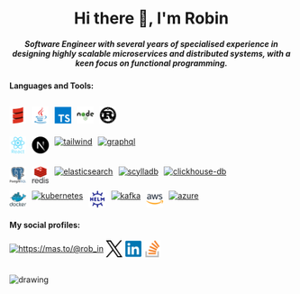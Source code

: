 <h1 align="center">Hi there 👋, I'm Robin</h1>

<h5 align="center">Software Engineer with several years of specialised experience in designing highly scalable microservices and distributed systems, with a keen focus on functional programming.</h5>

<h4 align="left">Languages and Tools:</h4>

<div style="display: flex; flex-direction: column; gap: 10px;">
  <div style="display: flex; flex-direction: row; gap: 10px; margin-top:10px;">
    <a href="https://www.scala-lang.org" target="_blank" rel="noreferrer">
      <img
        src="https://raw.githubusercontent.com/devicons/devicon/master/icons/scala/scala-original.svg"
        alt="scala"
        width="30"
        height="30"
      />
    </a>
    <a href="https://www.java.com" target="_blank" rel="noreferrer">
      <img
        src="https://raw.githubusercontent.com/devicons/devicon/master/icons/java/java-original.svg"
        alt="java"
        width="30"
        height="30"
      />
    </a>
    <a href="https://www.typescriptlang.org/" target="_blank" rel="noreferrer">
      <img
        src="https://raw.githubusercontent.com/devicons/devicon/master/icons/typescript/typescript-original.svg"
        alt="typescript"
        width="30"
        height="30"
      />
    </a>
    <a href="https://nodejs.org" target="_blank" rel="noreferrer">
      <img
        src="https://raw.githubusercontent.com/devicons/devicon/master/icons/nodejs/nodejs-original-wordmark.svg"
        alt="nodejs"
        width="30"
        height="30"
      />
    </a>
    <a href="https://www.rust-lang.org" target="_blank" rel="noreferrer">
      <img
        src="https://raw.githubusercontent.com/devicons/devicon/master/icons/rust/rust-original.svg"
        alt="rust"
        width="30"
        height="30"
      />
    </a>
  </div>

  <div style="display: flex; flex-direction: row; gap: 10px;margin-top:10px;">
    <a href="https://reactjs.org/" target="_blank" rel="noreferrer">
      <img
        src="https://raw.githubusercontent.com/devicons/devicon/master/icons/react/react-original-wordmark.svg"
        alt="react"
        width="30"
        height="30"
      />
    </a>
    <a href="https://nextjs.org/" target="_blank" rel="noreferrer">
      <img
        src="https://raw.githubusercontent.com/devicons/devicon/master/icons/nextjs/nextjs-original.svg"
        alt="nextjs"
        width="30"
        height="30"
      />
    </a>
    <a href="https://tailwindcss.com/" target="_blank" rel="noreferrer">
      <img
        src="https://www.vectorlogo.zone/logos/tailwindcss/tailwindcss-icon.svg"
        alt="tailwind"
        width="30"
        height="30"
      />
    </a>
    <a href="https://graphql.org" target="_blank" rel="noreferrer">
      <img
        src="https://www.vectorlogo.zone/logos/graphql/graphql-icon.svg"
        alt="graphql"
        width="30"
        height="30"
      />
    </a>
  </div>
  <div style="display: flex; flex-direction: row; gap: 10px;margin-top:10px;">
    <a href="https://www.postgresql.org" target="_blank" rel="noreferrer">
      <img
        src="https://raw.githubusercontent.com/devicons/devicon/master/icons/postgresql/postgresql-original-wordmark.svg"
        alt="postgresql"
        width="30"
        height="30"
      />
    </a>
    <a href="https://redis.io" target="_blank" rel="noreferrer">
      <img
        src="https://raw.githubusercontent.com/devicons/devicon/master/icons/redis/redis-original-wordmark.svg"
        alt="redis"
        width="30"
        height="30"
      />
    </a>
    <a href="https://www.elastic.co" target="_blank" rel="noreferrer">
      <img
        src="https://www.vectorlogo.zone/logos/elastic/elastic-icon.svg"
        alt="elasticsearch"
        width="30"
        height="30"
      />
    </a>
    <a href="https://www.scylladb.com/" target="_blank" rel="noreferrer">
      <img
        src="https://www.scylladb.com/wp-content/uploads/scylla-opensource-1.png"
        alt="scylladb"
        width="30"
        height="30"
      />
    </a>
    <a href="https://clickhouse.com/" target="_blank" rel="noreferrer">
      <img
        src="https://clickhouse.com/images/cloud/clickhouse-logo-with-dropshadow.svg"
        alt="clickhouse-db"
        width="30"
        height="30"
      />
    </a>
  </div>
  <div style="display: flex; flex-direction: row; gap: 10px;">
    <a href="https://www.docker.com/" target="_blank" rel="noreferrer">
      <img
        src="https://raw.githubusercontent.com/devicons/devicon/master/icons/docker/docker-original-wordmark.svg"
        alt="docker"
        width="30"
        height="30"
      />
    </a>
    <a href="https://kubernetes.io" target="_blank" rel="noreferrer">
      <img
        src="https://www.vectorlogo.zone/logos/kubernetes/kubernetes-icon.svg"
        alt="kubernetes"
        width="30"
        height="30"
      />
    </a>
    <a href="https://helm.sh/" target="_blank" rel="noreferrer">
      <img
        src="https://raw.githubusercontent.com/devicons/devicon/master/icons/helm/helm-original.svg"
        alt="helm"
        width="30"
        height="30"
      />
    </a>
    <a href="https://kafka.apache.org/" target="_blank" rel="noreferrer">
      <img
        src="https://www.vectorlogo.zone/logos/apache_kafka/apache_kafka-icon.svg"
        alt="kafka"
        width="30"
        height="30"
      />
    </a>
    <a href="https://aws.amazon.com" target="_blank" rel="noreferrer">
      <img
        src="https://raw.githubusercontent.com/devicons/devicon/master/icons/amazonwebservices/amazonwebservices-original-wordmark.svg"
        alt="aws"
        width="30"
        height="30"
      />
    </a>
    <a
      href="https://azure.microsoft.com/en-in/"
      target="_blank"
      rel="noreferrer"
    >
      <img
        src="https://www.vectorlogo.zone/logos/microsoft_azure/microsoft_azure-icon.svg"
        alt="azure"
        width="30"
        height="30"
      />
    </a>
  </div>
</div>

<h4 align="left">My social profiles:</h4>
<p align="left">
<a href="https://mas.to/@rob_in" target="blank"><img align="center" src="https://joinmastodon.org/logos/logo-purple.svg" alt="https://mas.to/@rob_in" height="30" width="30" /></a>
<a href="https://x.com/rbn_raj" target="blank"><img align="center" src="https://raw.githubusercontent.com/devicons/devicon/master/icons/twitter/twitter-original.svg" alt="https://x.com/rbn_raj" height="30" width="30" /></a>
<a href="https://www.linkedin.com/in/robinnraj/" target="blank"><img align="center" src="https://raw.githubusercontent.com/devicons/devicon/master/icons/linkedin/linkedin-original.svg" alt="https://www.linkedin.com/in/robinnraj/" height="30" width="30" /></a>
<a href="https://stackoverflow.com/users/3289282/robin-raju" target="blank"><img align="center" src="https://raw.githubusercontent.com/devicons/devicon/master/icons/stackoverflow/stackoverflow-original.svg" alt="https://stackoverflow.com/users/3289282/robin-raju" height="30" width="30" /></a>
</p>

<br/>
<img src="./assets/never_gonna_let_you_down.gif" alt="drawing" width="1200"/>
